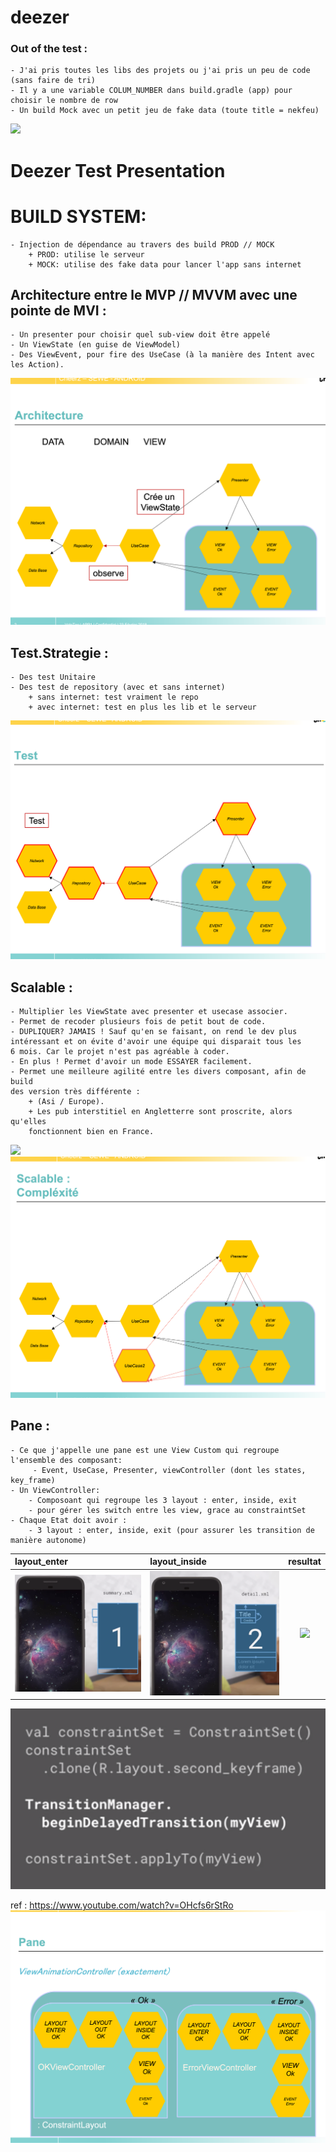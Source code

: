 # deezer

### Out of the test :
    - J'ai pris toutes les libs des projets ou j'ai pris un peu de code (sans faire de tri)
    - Il y a une variable COLUM_NUMBER dans build.gradle (app) pour choisir le nombre de row
    - Un build Mock avec un petit jeu de fake data (toute title = nekfeu)

<img src="DOC/deezer_gif.gif" width="300">


# Deezer Test Presentation

# BUILD SYSTEM:
    - Injection de dépendance au travers des build PROD // MOCK
        + PROD: utilise le serveur
        + MOCK: utilise des fake data pour lancer l'app sans internet

## Architecture entre le MVP // MVVM avec une pointe de MVI :

    - Un presenter pour choisir quel sub-view doit être appelé
    - Un ViewState (en guise de ViewModel)
    - Des ViewEvent, pour fire des UseCase (à la manière des Intent avec 
    les Action).
<img src="DOC/architecture.png" >

## Test.Strategie :
    - Des test Unitaire 
    - Des test de repository (avec et sans internet)
        + sans internet: test vraiment le repo
        + avec internet: test en plus les lib et le serveur
![](DOC/test.png?=400x200 )


## Scalable :
    - Multiplier les ViewState avec presenter et usecase associer.
    - Permet de recoder plusieurs fois de petit bout de code.
    - DUPLIQUER? JAMAIS ! Sauf qu'en se faisant, on rend le dev plus 
    intéressant et on évite d'avoir une équipe qui disparait tous les 
    6 mois. Car le projet n'est pas agréable à coder.
    - En plus ! Permet d'avoir un mode ESSAYER facilement.
    - Permet une meilleure agilité entre les divers composant, afin de build
    des version très différente :
        + (Asi / Europe).
        + Les pub interstitiel en Angletterre sont proscrite, alors qu'elles 
        fonctionnent bien en France.
<img src="DOC/compicados.png" >
<img src="DOC/complexity.png" >


## Pane :
    - Ce que j'appelle une pane est une View Custom qui regroupe l'ensemble des composant:
         - Event, UseCase, Presenter, viewController (dont les states, key_frame)
    - Un ViewController:
        - Composoant qui regroupe les 3 layout : enter, inside, exit
        - pour gérer les switch entre les view, grace au constraintSet
    - Chaque Etat doit avoir :
        - 3 layout : enter, inside, exit (pour assurer les transition de manière autonome)

| layout_enter                    | layout_inside                   | resultat                              |
| :---                            |     :---                        |                               :---:   |
| <img src="DOC/pane_key_0.png" > | <img src="DOC/pane_key_2.png" > | <img src="DOC/pane_transition.gif" >  |
<img src="DOC/pane_code.png" >

ref : https://www.youtube.com/watch?v=OHcfs6rStRo
<img src="DOC/pane_.png" >
